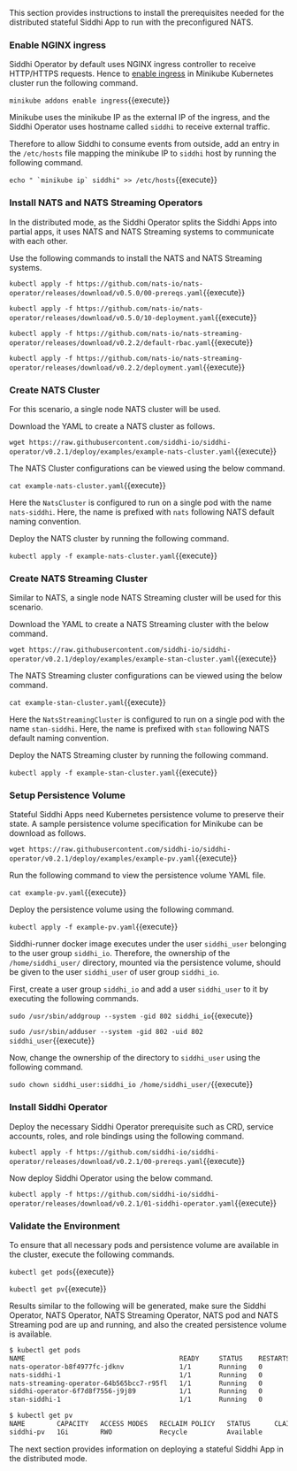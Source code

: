This section provides instructions to install the prerequisites needed for the distributed stateful Siddhi App to run with the preconfigured NATS.

### Enable NGINX ingress

Siddhi Operator by default uses NGINX ingress controller to receive HTTP/HTTPS requests. 
Hence to [enable ingress](https://kubernetes.github.io/ingress-nginx/deploy/) in Minikube Kubernetes cluster run the following command.

`minikube addons enable ingress`{{execute}}

Minikube uses the minikube IP as the external IP of the ingress, and the Siddhi Operator uses hostname called `siddhi` to receive external traffic. 

Therefore to allow Siddhi to consume events from outside, add an entry in the `/etc/hosts` file mapping the minikube IP to `siddhi` host by running the following command.

``` echo " `minikube ip` siddhi" >> /etc/hosts ```{{execute}}

### Install NATS and NATS Streaming Operators

In the distributed mode, as the Siddhi Operator splits the Siddhi Apps into partial apps, it uses NATS and NATS Streaming systems to communicate with each other. 

Use the following commands to install the NATS and NATS Streaming systems.

`kubectl apply -f https://github.com/nats-io/nats-operator/releases/download/v0.5.0/00-prereqs.yaml`{{execute}}

`kubectl apply -f https://github.com/nats-io/nats-operator/releases/download/v0.5.0/10-deployment.yaml`{{execute}}

`kubectl apply -f https://github.com/nats-io/nats-streaming-operator/releases/download/v0.2.2/default-rbac.yaml`{{execute}}

`kubectl apply -f https://github.com/nats-io/nats-streaming-operator/releases/download/v0.2.2/deployment.yaml`{{execute}}

### Create NATS Cluster

For this scenario, a single node NATS cluster will be used.  
 
Download the YAML to create a NATS cluster as follows.

`wget https://raw.githubusercontent.com/siddhi-io/siddhi-operator/v0.2.1/deploy/examples/example-nats-cluster.yaml`{{execute}}

The NATS Cluster configurations can be viewed using the below command.

`cat example-nats-cluster.yaml`{{execute}}

Here the `NatsCluster` is configured to run on a single pod with the name `nats-siddhi`. Here, the name is prefixed with `nats` following NATS default naming convention.

Deploy the NATS cluster by running the following command.

`kubectl apply -f example-nats-cluster.yaml`{{execute}}

### Create NATS Streaming Cluster

Similar to NATS, a single node NATS Streaming cluster will be used for this scenario.

Download the YAML to create a NATS Streaming cluster with the below command.

`wget https://raw.githubusercontent.com/siddhi-io/siddhi-operator/v0.2.1/deploy/examples/example-stan-cluster.yaml`{{execute}}

The NATS Streaming cluster configurations can be viewed using the below command.

`cat example-stan-cluster.yaml`{{execute}}

Here the `NatsStreamingCluster` is configured to run on a single pod with the name `stan-siddhi`. Here, the name is prefixed with `stan` following NATS default naming convention.

Deploy the NATS Streaming cluster by running the following command.

`kubectl apply -f example-stan-cluster.yaml`{{execute}}

### Setup Persistence Volume

Stateful Siddhi Apps need Kubernetes persistence volume to preserve their state. A sample persistence volume specification for Minikube can be download as follows.

`wget https://raw.githubusercontent.com/siddhi-io/siddhi-operator/v0.2.1/deploy/examples/example-pv.yaml`{{execute}}

Run the following command to view the persistence volume YAML file.

`cat example-pv.yaml`{{execute}}

Deploy the persistence volume using the following command.

`kubectl apply -f example-pv.yaml`{{execute}}

Siddhi-runner docker image executes under the user `siddhi_user` belonging to the user group `siddhi_io`. Therefore, the ownership of the `/home/siddhi_user/` directory, mounted via the persistence volume, should be given to the user `siddhi_user` of user group `siddhi_io`.

First, create a user group `siddhi_io` and add a user `siddhi_user` to it by executing the following commands.

`sudo /usr/sbin/addgroup --system -gid 802 siddhi_io`{{execute}}

`sudo /usr/sbin/adduser --system -gid 802 -uid 802 siddhi_user`{{execute}}

Now, change the ownership of the directory to `siddhi_user` using the following command.

`sudo chown siddhi_user:siddhi_io /home/siddhi_user/`{{execute}}

### Install Siddhi Operator

Deploy the necessary Siddhi Operator prerequisite such as CRD, service accounts, roles, and role bindings using the following command.

`kubectl apply -f https://github.com/siddhi-io/siddhi-operator/releases/download/v0.2.1/00-prereqs.yaml`{{execute}}

Now deploy Siddhi Operator using the below command.

`kubectl apply -f https://github.com/siddhi-io/siddhi-operator/releases/download/v0.2.1/01-siddhi-operator.yaml`{{execute}}

### Validate the Environment

To ensure that all necessary pods and persistence volume are available in the cluster, execute the following commands.

`kubectl get pods`{{execute}}

`kubectl get pv`{{execute}}

Results similar to the following will be generated, make sure the Siddhi Operator, NATS Operator, NATS Streaming Operator, NATS pod and NATS Streaming pod are up and running, and also the created persistence volume is available. 

```sh
$ kubectl get pods
NAME                                       READY     STATUS    RESTARTS   AGE
nats-operator-b8f4977fc-jdknv              1/1       Running   0          5m
nats-siddhi-1                              1/1       Running   0          5m
nats-streaming-operator-64b565bcc7-r95fl   1/1       Running   0          5m
siddhi-operator-6f7d8f7556-j9j89           1/1       Running   0          5m
stan-siddhi-1                              1/1       Running   0          5m

$ kubectl get pv
NAME        CAPACITY   ACCESS MODES   RECLAIM POLICY   STATUS      CLAIM     STORAGECLASS   REASON    AGE
siddhi-pv   1Gi        RWO            Recycle          Available             standard                 5m
```

The next section provides information on deploying a stateful Siddhi App in the distributed mode.
